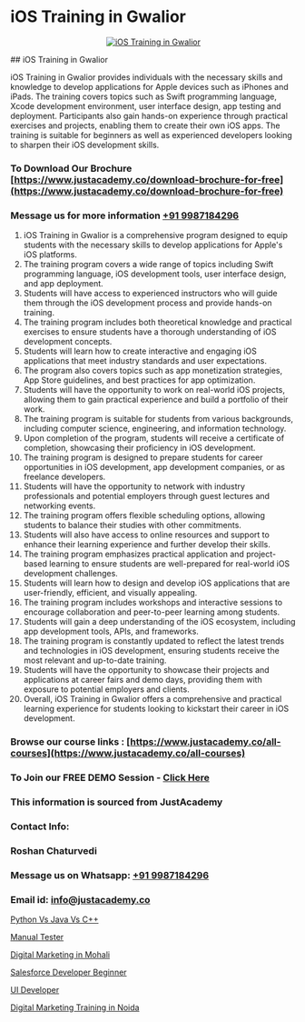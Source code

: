 # iOS Training in Gwalior

<p align="center">
  <a href="https://justacademy.co/course-detail/ios-training">
    <img src="https://justacademy.co/storage2/course_image/1676636008_course_image.webp" alt="iOS Training in Gwalior">
  </a>
</p>
## iOS Training in Gwalior

iOS Training in Gwalior provides individuals with the necessary skills and knowledge to develop applications for Apple devices such as iPhones and iPads. The training covers topics such as Swift programming language, Xcode development environment, user interface design, app testing and deployment. Participants also gain hands-on experience through practical exercises and projects, enabling them to create their own iOS apps. The training is suitable for beginners as well as experienced developers looking to sharpen their iOS development skills.
### To Download Our Brochure [https://www.justacademy.co/download-brochure-for-free](https://www.justacademy.co/download-brochure-for-free)
### Message us for more information [+91 9987184296](https://api.whatsapp.com/send?phone=919987184296)
1) iOS Training in Gwalior is a comprehensive program designed to equip students with the necessary skills to develop applications for Apple's iOS platforms.
2) The training program covers a wide range of topics including Swift programming language, iOS development tools, user interface design, and app deployment.
3) Students will have access to experienced instructors who will guide them through the iOS development process and provide hands-on training.
4) The training program includes both theoretical knowledge and practical exercises to ensure students have a thorough understanding of iOS development concepts.
5) Students will learn how to create interactive and engaging iOS applications that meet industry standards and user expectations.
6) The program also covers topics such as app monetization strategies, App Store guidelines, and best practices for app optimization.
7) Students will have the opportunity to work on real-world iOS projects, allowing them to gain practical experience and build a portfolio of their work.
8) The training program is suitable for students from various backgrounds, including computer science, engineering, and information technology.
9) Upon completion of the program, students will receive a certificate of completion, showcasing their proficiency in iOS development.
10) The training program is designed to prepare students for career opportunities in iOS development, app development companies, or as freelance developers.
11) Students will have the opportunity to network with industry professionals and potential employers through guest lectures and networking events.
12) The training program offers flexible scheduling options, allowing students to balance their studies with other commitments.
13) Students will also have access to online resources and support to enhance their learning experience and further develop their skills.
14) The training program emphasizes practical application and project-based learning to ensure students are well-prepared for real-world iOS development challenges.
15) Students will learn how to design and develop iOS applications that are user-friendly, efficient, and visually appealing.
16) The training program includes workshops and interactive sessions to encourage collaboration and peer-to-peer learning among students.
17) Students will gain a deep understanding of the iOS ecosystem, including app development tools, APIs, and frameworks.
18) The training program is constantly updated to reflect the latest trends and technologies in iOS development, ensuring students receive the most relevant and up-to-date training.
19) Students will have the opportunity to showcase their projects and applications at career fairs and demo days, providing them with exposure to potential employers and clients.
20) Overall, iOS Training in Gwalior offers a comprehensive and practical learning experience for students looking to kickstart their career in iOS development.

### Browse our course links : [https://www.justacademy.co/all-courses](https://www.justacademy.co/all-courses) 
### To Join our FREE DEMO Session - [Click Here](https://www.justacademy.co/register-for-course-demo)


### This information is sourced from JustAcademy
### Contact Info:
### Roshan Chaturvedi
### Message us on Whatsapp: [+91 9987184296](https://api.whatsapp.com/send?phone=919987184296)
### Email id: [info@justacademy.co](mailto:info@justacademy.co)
                
[Python Vs Java Vs C++](https://www.linkedin.com/pulse/python-vs-java-c-justacademy-delhi-w2jhe?trackingId=yAp21Zjd9o6YvPLN%2FktLLw%3D%3D&lipi=urn%3Ali%3Apage%3Ad_flagship3_company_admin%3BEJjbxrNQTTKPcn0X4VRxqA%3D%3D)

[Manual Tester](https://www.linkedin.com/pulse/manual-tester-justacademy-brisbane-cqure?trackingId=47zIlNCzTs8oa2genANFPA%3D%3D&lipi=urn%3Ali%3Apage%3Ad_flagship3_company_admin%3Bg2rksucGRY2lUjxOm9ICQw%3D%3D)

[Digital Marketing in Mohali](https://medium.com/@AkashSingh2052/digital-marketing-in-mohali-f8d18fbf97e3)

[Salesforce Developer Beginner](https://medium.com/@namusn/salesforce-developer-beginner-e64c376aa903)

[UI Developer](https://justacademyin.github.io/justacademy/ui-developer)

[Digital Marketing Training in Noida](https://justacademyin.github.io/justacademy/digital-marketing-training-in-noida)

